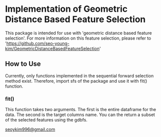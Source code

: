 # Implementation of Geometric Distance Based Feature Selection
This package is intended for use with 'geometric distance based feature selection'.
For more information on this feature selection, please refer to 'https://github.com/seo-young-kim/GeometricDistanceBasedFeatureSelection'

## How to Use
Currently, only functions implemented in the sequential forward selection method exist.
Therefore, import sfs of the package and use it with fit() function.

### fit()
This function takes two arguments.
The first is the entire dataframe for the data.
The second is the target columns name.
You can the return a subset of the selected features using the gdbfs.

seoykim996@gmail.com
